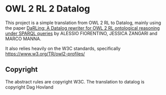 # OWL 2 RL 2 Datalog

This project is a simple translation from OWL 2 RL to Datalog, mainly using the paper 
[DaRLing: A Datalog rewriter for OWL 2 RL ontological reasoning under SPARQL queries](https://arxiv.org/pdf/2008.02232) by
ALESSIO FIORENTINO, JESSICA ZANGARI and MARCO MANNA.

It also relies heavily on the W3C standards, specifically  https://www.w3.org/TR/owl2-profiles/

## Copyright
The abstract rules are copyright W3C. The translation to datalog is copyright Dag Hovland

